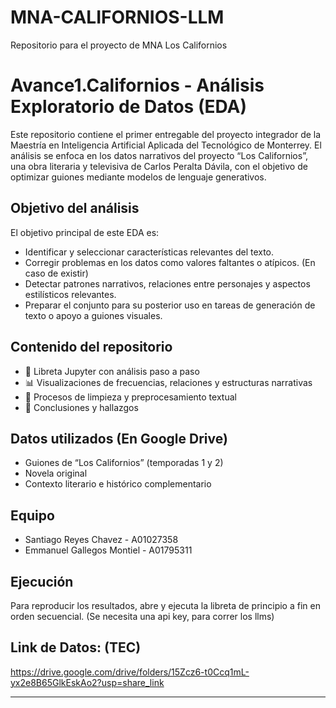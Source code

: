 # MNA-CALIFORNIOS-LLM
Repositorio para el proyecto de MNA Los Californios


# Avance1.Californios - Análisis Exploratorio de Datos (EDA)

Este repositorio contiene el primer entregable del proyecto integrador de la Maestría en Inteligencia Artificial Aplicada del Tecnológico de Monterrey. El análisis se enfoca en los datos narrativos del proyecto “Los Californios”, una obra literaria y televisiva de Carlos Peralta Dávila, con el objetivo de optimizar guiones mediante modelos de lenguaje generativos.

## Objetivo del análisis
El objetivo principal de este EDA es:
- Identificar y seleccionar características relevantes del texto.
- Corregir problemas en los datos como valores faltantes o atípicos. (En caso de existir) 
- Detectar patrones narrativos, relaciones entre personajes y aspectos estilísticos relevantes.
- Preparar el conjunto para su posterior uso en tareas de generación de texto o apoyo a guiones visuales.

## Contenido del repositorio
- 📘 Libreta Jupyter con análisis paso a paso
- 📊 Visualizaciones de frecuencias, relaciones y estructuras narrativas
- 🧹 Procesos de limpieza y preprocesamiento textual
- 📝 Conclusiones y hallazgos

## Datos utilizados (En Google Drive)
- Guiones de “Los Californios” (temporadas 1 y 2)
- Novela original
- Contexto literario e histórico complementario

## Equipo
- Santiago Reyes Chavez - A01027358
- Emmanuel Gallegos Montiel - A01795311

## Ejecución
Para reproducir los resultados, abre y ejecuta la libreta de principio a fin en orden secuencial. (Se necesita una api key, para correr los llms) 

## Link de Datos: (TEC) 
https://drive.google.com/drive/folders/15Zcz6-t0Ccq1mL-yx2e8B65GlkEskAo2?usp=share_link 


---
